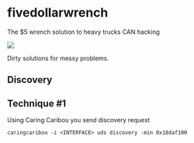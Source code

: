 # fivedollarwrench
The $5 wrench solution to heavy trucks CAN hacking

![](https://imgs.xkcd.com/comics/security.png)

Dirty solutions for messy problems.

## Discovery

## Technique #1
Using Caring Caribou you send discovery request
```
caringcaribou -i <INTERFACE> uds discovery -min 0x18daf100
```
